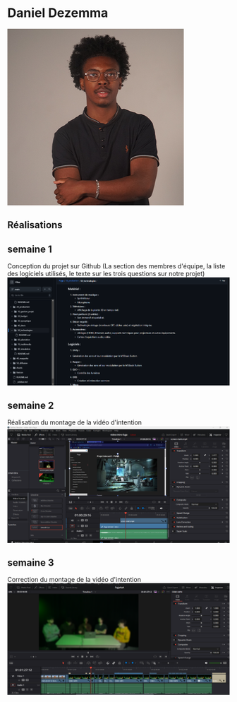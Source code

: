 
# Daniel Dezemma
 ![Daniel](../../Assets/Images/Membres/daniel_dezemma/daniel.png)
 ## Réalisations
 <!-- Une image par semaine de la réalisation dont tu es le plus fier avec une légende -->
## semaine 1
Conception du projet sur Github (La section des membres d'équipe, la liste des logiciels utilisés, le texte sur les trois questions sur notre projet) 
 ![realisation1](../../Assets/Images/Membres/daniel_dezemma/realisation1.PNG)
## semaine 2
Réalisation du montage de la vidéo d'intention
 ![realisation2](../../Assets/Images/Membres/daniel_dezemma/davinci-edit-1.png)
## semaine 3
Correction du montage de la vidéo d'intention
![relaisation3](../../Assets/Images/Membres/daniel_dezemma/relaisation3.PNG)

